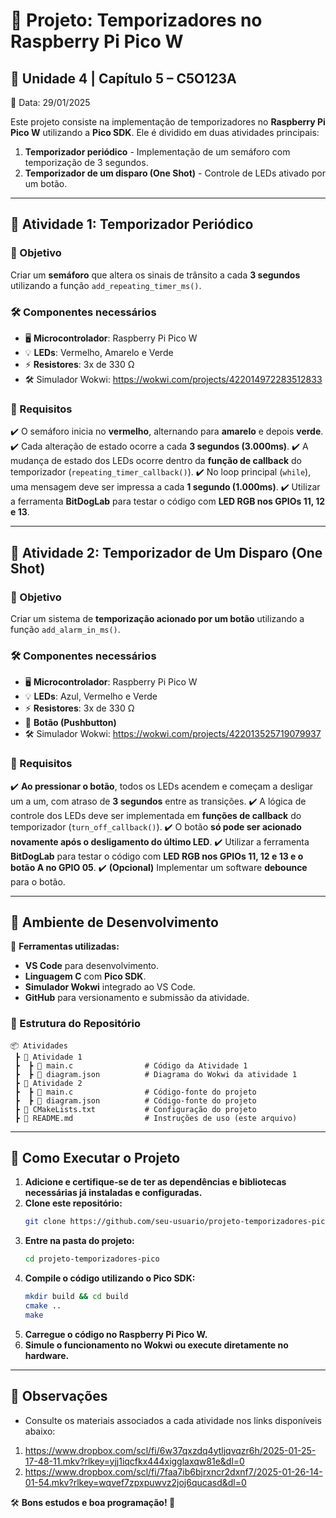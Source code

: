 # 🚦 Projeto: Temporizadores no Raspberry Pi Pico W

## 📌 Unidade 4 | Capítulo 5 – C5O123A
📅 Data: 29/01/2025

Este projeto consiste na implementação de temporizadores no **Raspberry Pi Pico W** utilizando a **Pico SDK**. Ele é dividido em duas atividades principais:

1. **Temporizador periódico** - Implementação de um semáforo com temporização de 3 segundos.
2. **Temporizador de um disparo (One Shot)** - Controle de LEDs ativado por um botão.

---

## 📝 Atividade 1: Temporizador Periódico

### 🎯 Objetivo
Criar um **semáforo** que altera os sinais de trânsito a cada **3 segundos** utilizando a função `add_repeating_timer_ms()`.

### 🛠️ Componentes necessários
- 🖥️ **Microcontrolador**: Raspberry Pi Pico W
- 💡 **LEDs**: Vermelho, Amarelo e Verde
- ⚡ **Resistores**: 3x de 330 Ω
- 🛠️ Simulador Wokwi: https://wokwi.com/projects/422014972283512833

### 📌 Requisitos
✔️ O semáforo inicia no **vermelho**, alternando para **amarelo** e depois **verde**.
✔️ Cada alteração de estado ocorre a cada **3 segundos (3.000ms)**.
✔️ A mudança de estado dos LEDs ocorre dentro da **função de callback** do temporizador (`repeating_timer_callback()`).
✔️ No loop principal (`while`), uma mensagem deve ser impressa a cada **1 segundo (1.000ms)**.
✔️ Utilizar a ferramenta **BitDogLab** para testar o código com **LED RGB nos GPIOs 11, 12 e 13**.

---

## 📝 Atividade 2: Temporizador de Um Disparo (One Shot)

### 🎯 Objetivo
Criar um sistema de **temporização acionado por um botão** utilizando a função `add_alarm_in_ms()`.

### 🛠️ Componentes necessários
- 🖥️ **Microcontrolador**: Raspberry Pi Pico W
- 💡 **LEDs**: Azul, Vermelho e Verde
- ⚡ **Resistores**: 3x de 330 Ω
- 🔘 **Botão (Pushbutton)**
- 🛠️ Simulador Wokwi: https://wokwi.com/projects/422013525719079937

### 📌 Requisitos
✔️ **Ao pressionar o botão**, todos os LEDs acendem e começam a desligar um a um, com atraso de **3 segundos** entre as transições.
✔️ A lógica de controle dos LEDs deve ser implementada em **funções de callback** do temporizador (`turn_off_callback()`).
✔️ O botão **só pode ser acionado novamente após o desligamento do último LED**.
✔️ Utilizar a ferramenta **BitDogLab** para testar o código com **LED RGB nos GPIOs 11, 12 e 13 e o botão A no GPIO 05**.
✔️ **(Opcional)** Implementar um software **debounce** para o botão.

---

## 🔧 Ambiente de Desenvolvimento
📌 **Ferramentas utilizadas:**
- **VS Code** para desenvolvimento.
- **Linguagem C** com **Pico SDK**.
- **Simulador Wokwi** integrado ao VS Code.
- **GitHub** para versionamento e submissão da atividade.

### 📂 Estrutura do Repositório
```plaintext
📦 Atividades
 ┣ 📂 Atividade 1
 ┣  ┣ 📜 main.c                # Código da Atividade 1
 ┣  ┣ 📜 diagram.json          # Diagrama do Wokwi da atividade 1
 ┣ 📂 Atividade 2              
 ┣  ┣ 📜 main.c                # Código-fonte do projeto
 ┣  ┣ 📜 diagram.json          # Código-fonte do projeto
 ┣ 📜 CMakeLists.txt           # Configuração do projeto
 ┣ 📜 README.md                # Instruções de uso (este arquivo)
```

---

## 🚀 Como Executar o Projeto

1. **Adicione e certifique-se de ter as dependências e bibliotecas necessárias já instaladas e configuradas.**
2. **Clone este repositório:**
   ```bash
   git clone https://github.com/seu-usuario/projeto-temporizadores-pico.git
   ```
3. **Entre na pasta do projeto:**
   ```bash
   cd projeto-temporizadores-pico
   ```
3. **Compile o código utilizando o Pico SDK:**
   ```bash
   mkdir build && cd build
   cmake ..
   make
   ```
4. **Carregue o código no Raspberry Pi Pico W.**
5. **Simule o funcionamento no Wokwi ou execute diretamente no hardware.**

---

## 📢 Observações
- Consulte os materiais associados a cada atividade nos links disponíveis abaixo:
1. https://www.dropbox.com/scl/fi/6w37qxzdq4ytljqvqzr6h/2025-01-25-17-48-11.mkv?rlkey=yjj1iqcfkx444xigglaxqw81e&dl=0
2. https://www.dropbox.com/scl/fi/7faa7ib6bjrxncr2dxnf7/2025-01-26-14-01-54.mkv?rlkey=wqvef7zpxpuwvz2joj6qucasd&dl=0

🛠️ **Bons estudos e boa programação! 🚀**

